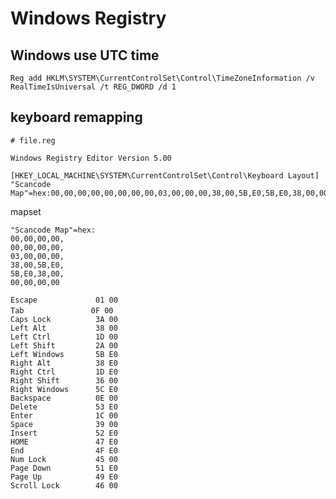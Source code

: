
# Windows Registry

## Windows use UTC time

`Reg add HKLM\SYSTEM\CurrentControlSet\Control\TimeZoneInformation /v RealTimeIsUniversal /t REG_DWORD /d 1`

## keyboard remapping

```
# file.reg

Windows Registry Editor Version 5.00

[HKEY_LOCAL_MACHINE\SYSTEM\CurrentControlSet\Control\Keyboard Layout]
"Scancode Map"=hex:00,00,00,00,00,00,00,00,03,00,00,00,38,00,5B,E0,5B,E0,38,00,00,00,00,00
```

mapset

```
"Scancode Map"=hex:
00,00,00,00,
00,00,00,00,
03,00,00,00,
38,00,5B,E0,
5B,E0,38,00,
00,00,00,00

Escape             01 00
Tab          　　　0F 00
Caps Lock          3A 00
Left Alt           38 00
Left Ctrl          1D 00
Left Shift         2A 00
Left Windows       5B E0
Right Alt          38 E0
Right Ctrl         1D E0
Right Shift        36 00
Right Windows      5C E0
Backspace          0E 00
Delete             53 E0
Enter              1C 00
Space              39 00
Insert             52 E0
HOME               47 E0
End                4F E0
Num Lock           45 00
Page Down          51 E0
Page Up            49 E0
Scroll Lock        46 00
```


